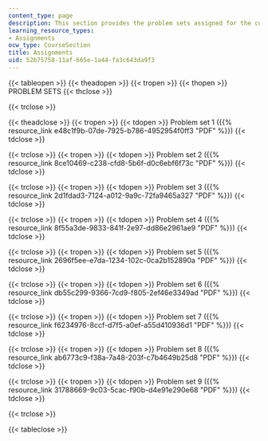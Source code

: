 ```yaml
---
content_type: page
description: This section provides the problem sets assigned for the course.
learning_resource_types:
- Assignments
ocw_type: CourseSection
title: Assignments
uid: 52b75758-11af-665e-1a44-fa3c643da9f3
---
```


{{< tableopen >}}
{{< theadopen >}}
{{< tropen >}}
{{< thopen >}}
PROBLEM SETS
{{< thclose >}}

{{< trclose >}}

{{< theadclose >}}
{{< tropen >}}
{{< tdopen >}}
Problem set 1 ({{% resource_link e48c1f9b-07de-7925-b786-4952954f0ff3 "PDF" %}})
{{< tdclose >}}

{{< trclose >}}
{{< tropen >}}
{{< tdopen >}}
Problem set 2 ({{% resource_link 8ce10469-c238-cfd8-5b6f-d0c6ebf6f73c "PDF" %}})
{{< tdclose >}}

{{< trclose >}}
{{< tropen >}}
{{< tdopen >}}
Problem set 3 ({{% resource_link 2d1fdad3-7124-a012-9a9c-72fa9465a327 "PDF" %}})
{{< tdclose >}}

{{< trclose >}}
{{< tropen >}}
{{< tdopen >}}
Problem set 4 ({{% resource_link 8f55a3de-9833-841f-2e97-dd86e2961ae9 "PDF" %}})
{{< tdclose >}}

{{< trclose >}}
{{< tropen >}}
{{< tdopen >}}
Problem set 5 ({{% resource_link 2696f5ee-e7da-1234-102c-0ca2b152890a "PDF" %}})
{{< tdclose >}}

{{< trclose >}}
{{< tropen >}}
{{< tdopen >}}
Problem set 6 ({{% resource_link db55c299-9366-7cd9-f805-2ef46e3349ad "PDF" %}})
{{< tdclose >}}

{{< trclose >}}
{{< tropen >}}
{{< tdopen >}}
Problem set 7 ({{% resource_link f6234976-8ccf-d7f5-a0ef-a55d410936d1 "PDF" %}})
{{< tdclose >}}

{{< trclose >}}
{{< tropen >}}
{{< tdopen >}}
Problem set 8 ({{% resource_link ab6773c9-f38a-7a48-203f-c7b4649b25d8 "PDF" %}})
{{< tdclose >}}

{{< trclose >}}
{{< tropen >}}
{{< tdopen >}}
Problem set 9 ({{% resource_link 31788669-9c03-5cac-f90b-d4e91e290e68 "PDF" %}})
{{< tdclose >}}

{{< trclose >}}

{{< tableclose >}}